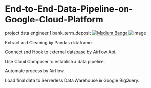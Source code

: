 # End-to-End-Data-Pipeline-on-Google-Cloud-Platform
project data engineer 1 bank_term_deposit
<a href="https://medium.com/@jaroensakyodkantha_654/%E0%B9%82%E0%B8%9B%E0%B8%A3%E0%B9%80%E0%B8%88%E0%B8%84-de-%E0%B8%87%E0%B9%88%E0%B8%B2%E0%B8%A2%E0%B9%86-%E0%B8%9C%E0%B9%88%E0%B8%B2%E0%B8%99-gcp-1-b3e38ed1350a">
      <img src="https://img.shields.io/badge/Medium-gray?style=for-the-badge&logo=medium&logoColor=white" alt="Medium Badge"/>
    </a>
![image](https://user-images.githubusercontent.com/78186268/164149812-5389ba72-8824-4b81-8266-eb91c28bb959.png)

Extract and Cleaning by Pandas dataframe.

Connect and Hook to external database by Airflow Api.

Use Cloud Composer to establish a data pipeline.

Automate process by Airflow.

Load final data to Serverless Data Warehouse in Google BigQuery.
